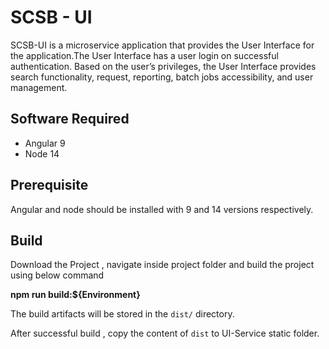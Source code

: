 # SCSB - UI

SCSB-UI is a microservice application that provides the User Interface for the application.The User Interface has a user login on successful authentication. Based on the user’s privileges, the User Interface provides search functionality, request, reporting, batch jobs accessibility, and user management.

## Software Required

 - Angular 9
 - Node 14
 
## Prerequisite

Angular and node should be installed with 9 and 14 versions respectively.

## Build

Download the Project , navigate inside project folder and build the project using below command

**npm run build:${Environment}**

The build artifacts will be stored in the `dist/` directory. 

After successful build , copy the content of `dist` to UI-Service static folder.

